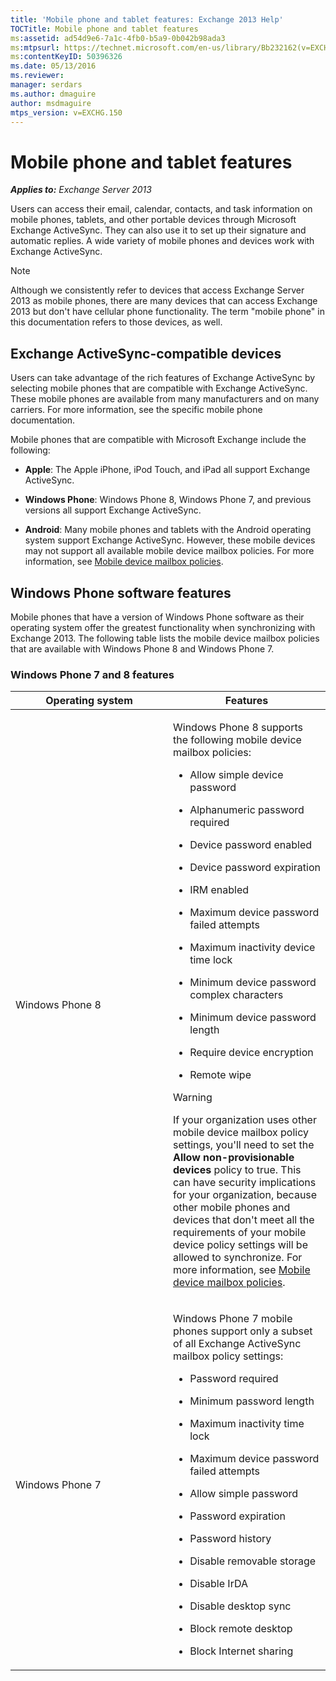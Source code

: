 ```yaml
---
title: 'Mobile phone and tablet features: Exchange 2013 Help'
TOCTitle: Mobile phone and tablet features
ms:assetid: ad54d9e6-7a1c-4fb0-b5a9-0b042b98ada3
ms:mtpsurl: https://technet.microsoft.com/en-us/library/Bb232162(v=EXCHG.150)
ms:contentKeyID: 50396326
ms.date: 05/13/2016
ms.reviewer: 
manager: serdars
ms.author: dmaguire
author: msdmaguire
mtps_version: v=EXCHG.150
---
```


# Mobile phone and tablet features

_**Applies to:** Exchange Server 2013_

Users can access their email, calendar, contacts, and task information on mobile phones, tablets, and other portable devices through Microsoft Exchange ActiveSync. They can also use it to set up their signature and automatic replies. A wide variety of mobile phones and devices work with Exchange ActiveSync.

> [!NOTE]
> Although we consistently refer to devices that access Exchange Server 2013 as mobile phones, there are many devices that can access Exchange 2013 but don't have cellular phone functionality. The term "mobile phone" in this documentation refers to those devices, as well.

## Exchange ActiveSync-compatible devices

Users can take advantage of the rich features of Exchange ActiveSync by selecting mobile phones that are compatible with Exchange ActiveSync. These mobile phones are available from many manufacturers and on many carriers. For more information, see the specific mobile phone documentation.

Mobile phones that are compatible with Microsoft Exchange include the following:

  - **Apple**: The Apple iPhone, iPod Touch, and iPad all support Exchange ActiveSync.

  - **Windows Phone**: Windows Phone 8, Windows Phone 7, and previous versions all support Exchange ActiveSync.

  - **Android**: Many mobile phones and tablets with the Android operating system support Exchange ActiveSync. However, these mobile devices may not support all available mobile device mailbox policies. For more information, see [Mobile device mailbox policies](mobile-device-mailbox-policies-exchange-2013-help.md).

## Windows Phone software features

Mobile phones that have a version of Windows Phone software as their operating system offer the greatest functionality when synchronizing with Exchange 2013. The following table lists the mobile device mailbox policies that are available with Windows Phone 8 and Windows Phone 7.

### Windows Phone 7 and 8 features

<table>
<colgroup>
<col style="width: 50%" />
<col style="width: 50%" />
</colgroup>
<thead>
<tr class="header">
<th>Operating system</th>
<th>Features</th>
</tr>
</thead>
<tbody>
<tr class="odd">
<td><p>Windows Phone 8</p></td>
<td><p>Windows Phone 8 supports the following mobile device mailbox policies:</p>
<ul>
<li><p>Allow simple device password</p></li>
<li><p>Alphanumeric password required</p></li>
<li><p>Device password enabled</p></li>
<li><p>Device password expiration</p></li>
<li><p>IRM enabled</p></li>
<li><p>Maximum device password failed attempts</p></li>
<li><p>Maximum inactivity device time lock</p></li>
<li><p>Minimum device password complex characters</p></li>
<li><p>Minimum device password length</p></li>
<li><p>Require device encryption</p></li>
<li><p>Remote wipe</p></li>
</ul>

> [!WARNING]
> If your organization uses other mobile device mailbox policy settings, you'll need to set the <STRONG>Allow non-provisionable devices</STRONG> policy to true. This can have security implications for your organization, because other mobile phones and devices that don't meet all the requirements of your mobile device policy settings will be allowed to synchronize. For more information, see <A href="mobile-device-mailbox-policies-exchange-2013-help.md">Mobile device mailbox policies</A>.

</td>
</tr>
<tr class="even">
<td><p>Windows Phone 7</p></td>
<td><p>Windows Phone 7 mobile phones support only a subset of all Exchange ActiveSync mailbox policy settings:</p>
<ul>
<li><p>Password required</p></li>
<li><p>Minimum password length</p></li>
<li><p>Maximum inactivity time lock</p></li>
<li><p>Maximum device password failed attempts</p></li>
<li><p>Allow simple password</p></li>
<li><p>Password expiration</p></li>
<li><p>Password history</p></li>
<li><p>Disable removable storage</p></li>
<li><p>Disable IrDA</p></li>
<li><p>Disable desktop sync</p></li>
<li><p>Block remote desktop</p></li>
<li><p>Block Internet sharing</p></li>
</ul></td>
</tr>
</tbody>
</table>
